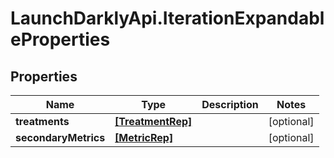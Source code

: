 # LaunchDarklyApi.IterationExpandableProperties

## Properties

Name | Type | Description | Notes
------------ | ------------- | ------------- | -------------
**treatments** | [**[TreatmentRep]**](TreatmentRep.md) |  | [optional] 
**secondaryMetrics** | [**[MetricRep]**](MetricRep.md) |  | [optional] 


